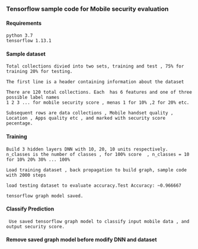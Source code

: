 ### Tensorflow sample code for Mobile security evaluation 

#### Requirements 
    python 3.7
    tensorflow 1.13.1
    
#### Sample dataset

    Total collections divied into two sets, training and test , 75% for training 20% for testing.
    
    The first line is a header containing information about the dataset 
    
    There are 120 total collections. Each  has 6 features and one of three possible label names
    1 2 3 ... for mobile security score , menas 1 for 10% ,2 for 20% etc.
    
    Subsequent rows are data collections , Mobile handset quality , Location , Apps quality etc , and marked with security score pecentage.
    
#### Training 

    Build 3 hidden layers DNN with 10, 20, 10 units respectively. n_classes is the number of classes , for 100% score  , n_classes = 10 for 10% 20% 30% ... 100%
    
    Load training dataset , back propagation to build graph, sample code with 2000 steps
    
    load testing dataset to evaluate accuracy.Test Accuracy: ~0.966667
    
    tensorflow graph model saved.
    
#### Classify Prediction

     Use saved tensorflow graph model to classify input mobile data , and output security score.


#### Remove saved graph model before modify DNN and dataset